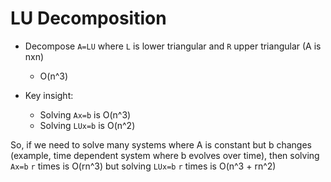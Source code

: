 # LU Decomposition

- Decompose `A=LU` where `L` is lower triangular and `R` upper triangular (A is nxn)
  - O(n^3)

- Key insight:
    - Solving `Ax=b` is O(n^3)
    - Solving `LUx=b` is O(n^2)

So, if we need to solve many systems where A is constant but b changes (example, time dependent system where b evolves over time),
then solving `Ax=b` `r` times is O(rn^3) but solving `LUx=b` `r` times is O(n^3 + rn^2)
